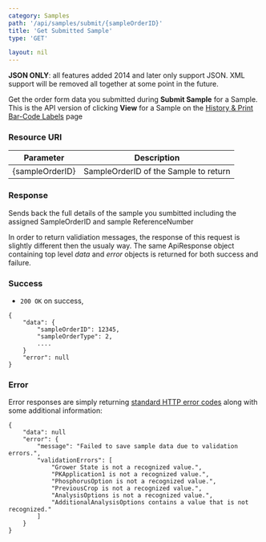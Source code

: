 ```yaml
---
category: Samples
path: '/api/samples/submit/{sampleOrderID}'
title: 'Get Submitted Sample'
type: 'GET'

layout: nil
---
```


<div class="warning">
<b>JSON ONLY</b>: all features added 2014 and later only support JSON. XML support will be removed all together at some point in the future.
</div>

Get the order form data you submitted during <b>Submit Sample</b> for a Sample. This is the API version of clicking <b>View</b> for a Sample on the [History & Print Bar-Code Labels](https://submit.agvise.com/history) page

### Resource URI

<table>
    <thead>
        <tr>
            <th>Parameter</th>
            <th>Description</th>
        </tr>
    </thead>
    <tbody>
        <tr>
            <td>{sampleOrderID}</td>
            <td>SampleOrderID of the Sample to return</td>
        </tr>
    </tbody>
</table>

### Response

Sends back the full details of the sample you sumbitted including the assigned SampleOrderID and sample ReferenceNumber

In order to return validiation messages, the response of this request is slightly different then the usualy way. The same ApiResponse object containing top level <em>data</em>  and <em>error</em> objects is returned for both success and failure. 

### Success

* `200 OK` on success,

```
{
    "data": {
        "sampleOrderID": 12345,
        "sampleOrderType": 2,
        ....
    }
    "error": null
}
```

### Error

Error responses are simply returning [standard HTTP error codes](http://www.w3.org/Protocols/rfc2616/rfc2616-sec10.html) along with some additional information:

```
{
    "data": null
    "error": {
        "message": "Failed to save sample data due to validation errors.",
        "validationErrors": [
            "Grower State is not a recognized value.",
            "PKApplication1 is not a recognized value.",
            "PhosphorusOption is not a recognized value.",
            "PreviousCrop is not a recognized value.",
            "AnalysisOptions is not a recognized value.",
            "AdditionalAnalysisOptions contains a value that is not recognized."
        ]
    }
}
```
